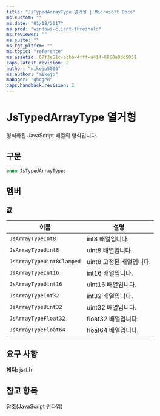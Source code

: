 ```yaml
---
title: "JsTypedArrayType 열거형 | Microsoft Docs"
ms.custom: ""
ms.date: "01/18/2017"
ms.prod: "windows-client-threshold"
ms.reviewer: ""
ms.suite: ""
ms.tgt_pltfrm: ""
ms.topic: "reference"
ms.assetid: 67f3e51c-acbb-4fff-a414-0868a0dd5051
caps.latest.revision: 2
author: "mikejo5000"
ms.author: "mikejo"
manager: "ghogen"
caps.handback.revision: 2
---
```

# JsTypedArrayType 열거형
형식화된 JavaScript 배열의 형식입니다.  
  
## 구문  
  
```cpp  
enum JsTypedArrayType;  
```  
  
## 멤버  
  
### 값  
  
|이름|설명|  
|--------|--------|  
|`JsArrayTypeInt8`|int8 배열입니다.|  
|`JsArrayTypeUint8`|uint8 배열입니다.|  
|`JsArrayTypeUint8Clamped`|uint8 고정된 배열입니다.|  
|`JsArrayTypeInt16`|int16 배열입니다.|  
|`JsArrayTypeUint16`|uint16 배열입니다.|  
|`JsArrayTypeInt32`|int32 배열입니다.|  
|`JsArrayTypeUint32`|uint32 배열입니다.|  
|`JsArrayTypeFloat32`|float32 배열입니다.|  
|`JsArrayTypeFloat64`|float64 배열입니다.|  
  
## 요구 사항  
 **헤더:** jsrt.h  
  
## 참고 항목  
 [참조\(JavaScript 런타임\)](../chakra-hosting/reference-javascript-runtime.md)